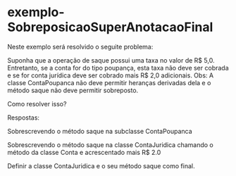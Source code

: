# exemplo-SobreposicaoSuperAnotacaoFinal

Neste exemplo será resolvido o seguite problema:

Suponha que a operação de saque possui uma taxa no valor de R$ 5,0. Entretanto, se a conta for do tipo poupança, esta taxa não deve ser cobrada e se for conta jurídica deve ser cobrado mais R$ 2,0 adicionais.
Obs: A classe ContaPoupanca não deve permitir heranças derivadas dela e o método saque não deve permitir sobreposto.

Como resolver isso?

Respostas: 

Sobrescrevendo o método saque na subclasse ContaPoupanca

Sobrescrevendo o método saque na classe ContaJuridica chamando o método da classe Conta e acrescentado mais R$ 2.0 

Definir a classe ContaJuridica e o seu método saque como final.

